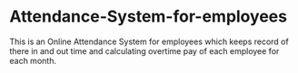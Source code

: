 # Attendance-System-for-employees
This is an Online Attendance System for employees which keeps record of there in and out time and calculating overtime pay of each employee for each month.
